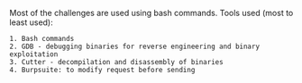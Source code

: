 Most of the challenges are used using bash commands. 
Tools used (most to least used):

    1. Bash commands
    2. GDB - debugging binaries for reverse engineering and binary exploitation
    3. Cutter - decompilation and disassembly of binaries
    4. Burpsuite: to modify request before sending
